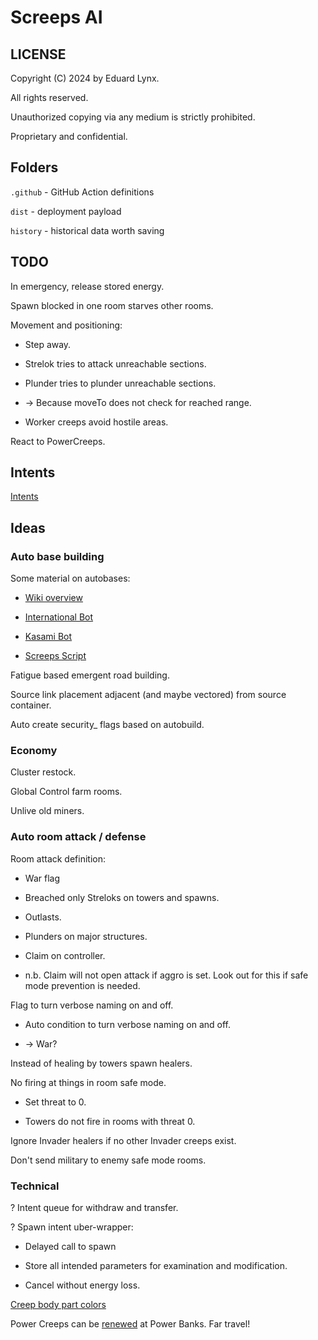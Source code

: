 # Screeps AI

## LICENSE

Copyright (C) 2024 by Eduard Lynx.

All rights reserved.

Unauthorized copying via any medium is strictly prohibited.

Proprietary and confidential.

## Folders

`.github` - GitHub Action definitions

`dist` - deployment payload

`history` - historical data worth saving

## TODO

In emergency, release stored energy.

Spawn blocked in one room starves other rooms.

Movement and positioning:

* Step away.

* Strelok tries to attack unreachable sections.

* Plunder tries to plunder unreachable sections.

* -> Because moveTo does not check for reached range.

* Worker creeps avoid hostile areas.

React to PowerCreeps.

## Intents

[Intents](https://github.com/screeps/engine/tree/master/src/processor/intents)

## Ideas

### Auto base building

Some material on autobases:

* [Wiki overview](https://wiki.screepspl.us/index.php/Automatic_base_building)

* [International Bot](https://github.com/The-International-Screeps-Bot/The-International-Open-Source)

* [Kasami Bot](https://github.com/kasami/kasamibot)

* [Screeps Script](https://github.com/slothsoft/screeps-script)

Fatigue based emergent road building.

Source link placement adjacent (and maybe vectored) from source container.

Auto create security_ flags based on autobuild.

### Economy

Cluster restock.

Global Control farm rooms.

Unlive old miners.

### Auto room attack / defense

Room attack definition:

* War flag

* Breached only Streloks on towers and spawns.

* Outlasts.

* Plunders on major structures.

* Claim on controller.

* n.b. Claim will not open attack if aggro is set. Look out for this if safe mode prevention is needed.

Flag to turn verbose naming on and off.

* Auto condition to turn verbose naming on and off.

* -> War?

Instead of healing by towers spawn healers.

No firing at things in room safe mode.

* Set threat to 0.

* Towers do not fire in rooms with threat 0.

Ignore Invader healers if no other Invader creeps exist.

Don't send military to enemy safe mode rooms.

### Technical

? Intent queue for withdraw and transfer.

? Spawn intent uber-wrapper:

* Delayed call to spawn

* Store all intended parameters for examination and modification.

* Cancel without energy loss.

[Creep body part colors](https://github.com/screeps/renderer/blob/a94760f146afd2a299bd13342b83c596d3f10252/engine/src/lib/processors/creepBuildBody.js#L13)

Power Creeps can be [renewed](https://docs.screeps.com/api/#PowerCreep.renew) at Power Banks. Far travel!
